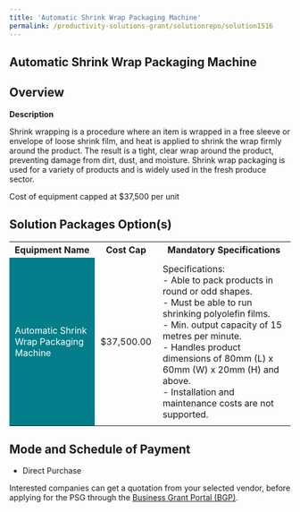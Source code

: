 ```yaml
---
title: 'Automatic Shrink Wrap Packaging Machine'
permalink: /productivity-solutions-grant/solutionrepo/solution1516
---
```


## Automatic Shrink Wrap Packaging Machine

## Overview

**Description**

Shrink wrapping is a procedure where an item is wrapped in a free sleeve or envelope of loose shrink film, and heat is applied to shrink the wrap firmly around the product. The result is a tight, clear wrap around the product, preventing damage from dirt, dust, and moisture. Shrink wrap packaging is used for a variety of products and is widely used in the fresh produce sector.

Cost of equipment capped at $37,500 per unit

## Solution Packages Option(s)

<table>
<tr>
<th><b>Equipment Name</b></th>
<th><b>Cost Cap</b></th>
<th><b>Mandatory Specifications</b></th>
</tr>
<tr>
<td style='padding: 10px; background-color: #037E8A; color: #FFFFFF;'>Automatic Shrink Wrap Packaging Machine</td>
<td style='padding: 10px;'>$37,500.00</td>
<td style='padding: 10px;'>Specifications:<br>- Able to pack products in round or odd shapes.<br>- Must be able to run shrinking polyolefin films.<br>- Min. output capacity of 15 metres per minute.<br>- Handles product dimensions of 80mm (L) x 60mm (W) x 20mm (H) and above.<br>- Installation and maintenance costs are not supported.<br></td>
</tr>
</table>

## Mode and Schedule of Payment

 - Direct Purchase

Interested companies can get a quotation from your selected vendor, before applying for the PSG through the <a href='https://www.businessgrants.gov.sg/' target='_blank' rel='noopener'>Business Grant Portal (BGP)</a>.

<script src="/jquery/resize-tables.js"></script>
